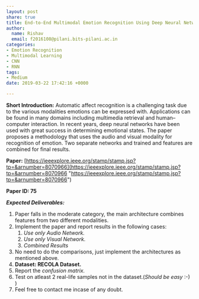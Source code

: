 ```yaml
---
layout: post
share: true
title: End-to-End Multimodal Emotion Recognition Using Deep Neural Networks
author:
  name: Rishav
  email: f2016108@pilani.bits-pilani.ac.in
categories:
- Emotion Recognition
- Multimodal Learning
- CNN
- RNN
tags:
- Medium
date: 2019-03-22 17:42:16 +0000

---
```

**Short Introduction:** Automatic affect recognition is a challenging task due to the various modalities emotions can be expressed with. Applications can be found in many domains including multimedia retrieval and human–computer interaction. In recent years, deep neural networks have been used with great success in determining emotional states. The paper proposes a methodology that uses the audio and visual modality for recognition of emotion. Two separate networks and trained and features are combined for final results.

**Paper:** [https://ieeexplore.ieee.org/stamp/stamp.jsp?tp=&arnumber=8070966](https://ieeexplore.ieee.org/stamp/stamp.jsp?tp=&arnumber=8070966 "https://ieeexplore.ieee.org/stamp/stamp.jsp?tp=&arnumber=8070966")

**Paper ID: 75**

**_Expected Deliverables:_**

1. Paper falls in the moderate category, the main architecture combines features from two different modalities.
2. Implement the paper and report results in the following cases:
   1. _Use only Audio Network._
   2. _Use only Visual Network._
   3. _Combined Results_
3. No need to do the comparisons, just implement the architectures as mentioned above.
4. **Dataset: RECOLA Dataset.**
5. Report the _confusion matrix._
6. Test on atleast 2 real-life samples not in the dataset.(_Should be easy_ :-) )
7. Feel free to contact me incase of any doubt.